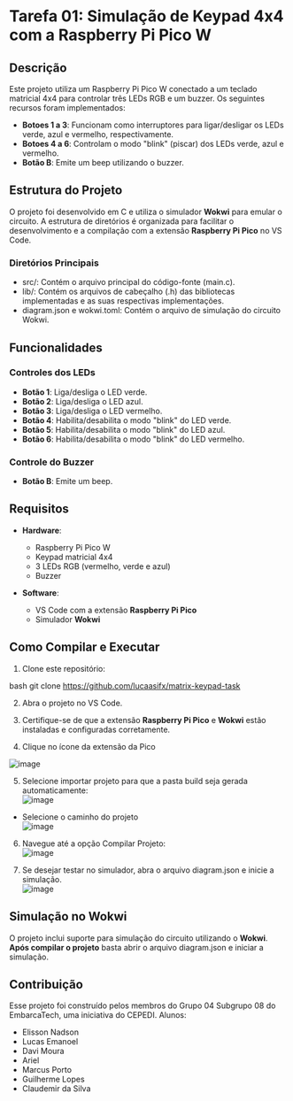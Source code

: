 # Tarefa 01: Simulação de Keypad 4x4 com a Raspberry Pi Pico W

## Descrição
Este projeto utiliza um Raspberry Pi Pico W conectado a um teclado matricial 4x4 para controlar três LEDs RGB e um buzzer.
Os seguintes recursos foram implementados:

- **Botoes 1 a 3**: Funcionam como interruptores para ligar/desligar os LEDs verde, azul e vermelho, respectivamente.
- **Botoes 4 a 6**: Controlam o modo "blink" (piscar) dos LEDs verde, azul e vermelho.
- **Botão B**: Emite um beep utilizando o buzzer.

## Estrutura do Projeto
O projeto foi desenvolvido em C e utiliza o simulador **Wokwi** para emular o circuito. A estrutura de diretórios é organizada para facilitar o desenvolvimento e a compilação com a extensão **Raspberry Pi Pico** no VS Code.

### Diretórios Principais
- src/: Contém o arquivo principal do código-fonte (main.c).
- lib/: Contém os arquivos de cabeçalho (.h) das bibliotecas implementadas e as suas respectivas implementações.
- diagram.json e wokwi.toml: Contém o arquivo de simulação do circuito Wokwi.

## Funcionalidades
### Controles dos LEDs
- **Botão 1**: Liga/desliga o LED verde.
- **Botão 2**: Liga/desliga o LED azul.
- **Botão 3**: Liga/desliga o LED vermelho.
- **Botão 4**: Habilita/desabilita o modo "blink" do LED verde.
- **Botão 5**: Habilita/desabilita o modo "blink" do LED azul.
- **Botão 6**: Habilita/desabilita o modo "blink" do LED vermelho.

### Controle do Buzzer
- **Botão B**: Emite um beep.

## Requisitos
- **Hardware**:
  - Raspberry Pi Pico W
  - Keypad matricial 4x4
  - 3 LEDs RGB (vermelho, verde e azul)
  - Buzzer

- **Software**:
  - VS Code com a extensão **Raspberry Pi Pico**
  - Simulador **Wokwi**

## Como Compilar e Executar
1. Clone este repositório:
   
bash
   git clone <https://github.com/lucaasifx/matrix-keypad-task>


2. Abra o projeto no VS Code.

3. Certifique-se de que a extensão **Raspberry Pi Pico** e  **Wokwi** estão instaladas e configuradas corretamente.
4. Clique no ícone da extensão da Pico<br>

  ![image](https://github.com/user-attachments/assets/28cdb91b-16e2-4687-a6a1-950f219ddf34)

5. Selecione importar projeto para que a pasta build seja gerada automaticamente:<br>
![image](https://github.com/user-attachments/assets/b0dc78cd-f619-4648-9b5b-d509c65800d7)
  - Selecione o caminho do projeto<br>
![image](https://github.com/user-attachments/assets/c1c414ea-0b8e-411b-bc43-839d72409821)

6. Navegue até a opção Compilar Projeto:<br>
![image](https://github.com/user-attachments/assets/366a506d-171c-4c30-9577-e61d1575da33)

7. Se desejar testar no simulador, abra o arquivo diagram.json e inicie a simulação. <br>
![image](https://github.com/user-attachments/assets/3964ec22-f6c8-4282-a344-893ae35e30f2)



## Simulação no Wokwi
O projeto inclui suporte para simulação do circuito utilizando o **Wokwi**. **Após compilar o projeto** basta abrir o arquivo diagram.json e iniciar a simulação.

## Contribuição
Esse projeto foi construído pelos membros do Grupo 04 Subgrupo 08 do EmbarcaTech, uma iniciativa do CEPEDI.
Alunos:
 - Elisson Nadson
 - Lucas Emanoel
 - Davi Moura
 - Ariel
 - Marcus Porto
 - Guilherme Lopes
 - Claudemir da Silva 
